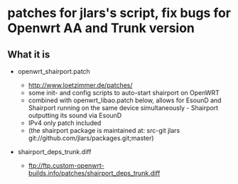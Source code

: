 patches for jlars's script, fix bugs for Openwrt AA and Trunk version
==============
What it is
----------
 * openwrt_shairport.patch
    - http://www.loetzimmer.de/patches/
    - some init- and config scripts to auto-start shairport on OpenWRT
    - combined with openwrt_libao.patch below, allows for EsounD and
      Shairport running on the same device simultaneously - Shairport
      outputting its sound via EsounD
    - IPv4 only patch included
    - (the shairport package is maintained at:
	  src-git jlars git://github.com/jlars/packages.git;master)

 * shairport_deps_trunk.diff
    - ftp://ftp.custom-openwrt-builds.info/patches/shairport_deps_trunk.diff
